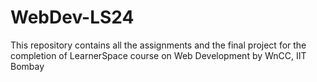 # WebDev-LS24
This repository contains all the assignments and the final project for the completion of LearnerSpace course on Web Development by WnCC, IIT Bombay
